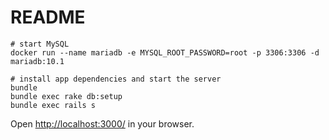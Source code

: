 # README

```
# start MySQL
docker run --name mariadb -e MYSQL_ROOT_PASSWORD=root -p 3306:3306 -d mariadb:10.1

# install app dependencies and start the server
bundle
bundle exec rake db:setup 
bundle exec rails s
```

Open [http://localhost:3000/](http://localhost:3000/) in your browser.
